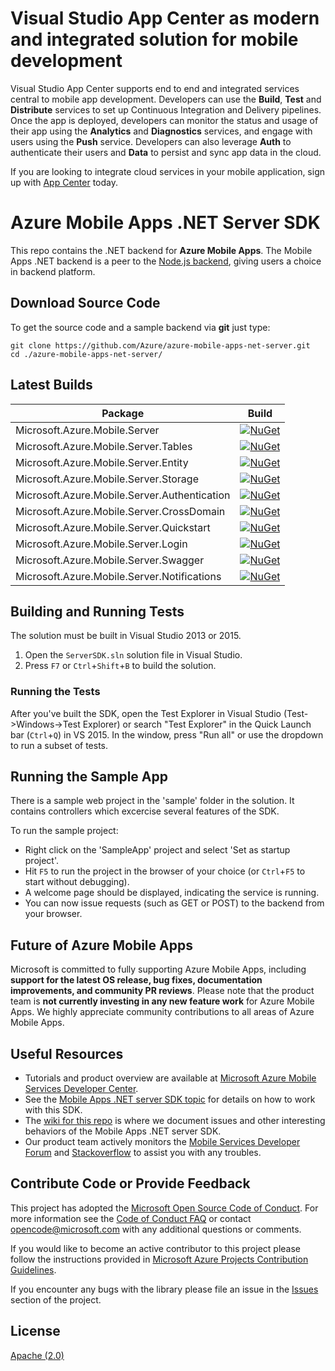 # Visual Studio App Center as modern and integrated solution for mobile development
 Visual Studio App Center supports end to end and integrated services central to mobile app development. Developers can use the **Build**, **Test** and **Distribute** services to set up Continuous Integration and Delivery pipelines. Once the app is deployed, developers can monitor the status and usage of their app using the **Analytics** and **Diagnostics** services, and engage with users using the **Push** service. Developers can also leverage **Auth** to authenticate their users and **Data** to persist and sync app data in the cloud.
 
If you are looking to integrate cloud services in your mobile application, sign up with [App Center](https://appcenter.ms/signup?utm_source=zumo&utm_medium=Azure&utm_campaign=GitHub) today.

# Azure Mobile Apps .NET Server SDK

This repo contains the .NET backend for **Azure Mobile Apps**. The Mobile Apps .NET backend is a peer to the [Node.js backend](https://github.com/Azure/azure-mobile-apps-node), giving users a choice in backend platform.

## Download Source Code

To get the source code and a sample backend via **git** just type:

    git clone https://github.com/Azure/azure-mobile-apps-net-server.git
    cd ./azure-mobile-apps-net-server/

## Latest Builds
Package | Build
-------- | :------------:
Microsoft.Azure.Mobile.Server | [![NuGet](https://img.shields.io/nuget/v/Microsoft.Azure.Mobile.Server.svg?style=plastic)](https://www.nuget.org/packages/Microsoft.Azure.Mobile.Server/)
Microsoft.Azure.Mobile.Server.Tables | [![NuGet](https://img.shields.io/nuget/v/Microsoft.Azure.Mobile.Server.Tables.svg?style=plastic)](https://www.nuget.org/packages/Microsoft.Azure.Mobile.Server.Tables/)
Microsoft.Azure.Mobile.Server.Entity | [![NuGet](https://img.shields.io/nuget/v/Microsoft.Azure.Mobile.Server.Entity.svg?style=plastic)](https://www.nuget.org/packages/Microsoft.Azure.Mobile.Server.Entity/)
Microsoft.Azure.Mobile.Server.Storage | [![NuGet](https://img.shields.io/nuget/v/Microsoft.Azure.Mobile.Server.Storage.svg?style=plastic)](https://www.nuget.org/packages/Microsoft.Azure.Mobile.Server.Storage/)
Microsoft.Azure.Mobile.Server.Authentication | [![NuGet](https://img.shields.io/nuget/v/Microsoft.Azure.Mobile.Server.Authentication.svg?style=plastic)](https://www.nuget.org/packages/Microsoft.Azure.Mobile.Server.Authentication/)
Microsoft.Azure.Mobile.Server.CrossDomain | [![NuGet](https://img.shields.io/nuget/v/Microsoft.Azure.Mobile.Server.CrossDomain.svg?style=plastic)](https://www.nuget.org/packages/Microsoft.Azure.Mobile.Server.CrossDomain/)
Microsoft.Azure.Mobile.Server.Quickstart | [![NuGet](https://img.shields.io/nuget/v/Microsoft.Azure.Mobile.Server.Quickstart.svg?style=plastic)](https://www.nuget.org/packages/Microsoft.Azure.Mobile.Server.Quickstart/)
Microsoft.Azure.Mobile.Server.Login | [![NuGet](https://img.shields.io/nuget/v/Microsoft.Azure.Mobile.Server.Login.svg?style=plastic)](https://www.nuget.org/packages/Microsoft.Azure.Mobile.Server.Login/)
Microsoft.Azure.Mobile.Server.Swagger | [![NuGet](https://img.shields.io/nuget/v/Microsoft.Azure.Mobile.Server.Swagger.svg?style=plastic)](https://www.nuget.org/packages/Microsoft.Azure.Mobile.Server.Swagger/)
Microsoft.Azure.Mobile.Server.Notifications | [![NuGet](https://img.shields.io/nuget/v/Microsoft.Azure.Mobile.Server.Notifications.svg?style=plastic)](https://www.nuget.org/packages/Microsoft.Azure.Mobile.Server.Notifications/)

## Building and Running Tests

The solution must be built in Visual Studio 2013 or 2015.

1. Open the ```ServerSDK.sln``` solution file in Visual Studio.
2. Press ```F7``` or ```Ctrl```+```Shift```+```B``` to build the solution.

### Running the Tests

After you've built the SDK, open the Test Explorer in Visual Studio (Test->Windows->Test Explorer) or search "Test Explorer" in the Quick Launch bar (```Ctrl```+```Q```) in VS 2015.  In the window, press "Run all" or use the dropdown to run a subset of tests.

## Running the Sample App

There is a sample web project in the 'sample' folder in the solution.  It contains controllers which excercise several features of the SDK.

To run the sample project:

* Right click on the 'SampleApp' project and select 'Set as startup project'.
* Hit ```F5``` to run the project in the browser of your choice (or ```Ctrl```+```F5``` to start without debugging).
* A welcome page should be displayed, indicating the service is running.
* You can now issue requests (such as GET or POST) to the backend from your browser.

## Future of Azure Mobile Apps
 
Microsoft is committed to fully supporting Azure Mobile Apps, including **support for the latest OS release, bug fixes, documentation improvements, and community PR reviews**. Please note that the product team is **not currently investing in any new feature work** for Azure Mobile Apps. We highly appreciate community contributions to all areas of Azure Mobile Apps. 

## Useful Resources

* Tutorials and product overview are available at [Microsoft Azure Mobile Services Developer Center](https://azure.microsoft.com/en-us/documentation/learning-paths/appservice-mobileapps/).
* See the [Mobile Apps .NET server SDK topic](https://azure.microsoft.com/documentation/articles/app-service-mobile-dotnet-backend-how-to-use-server-sdk/) for details on how to work with this SDK.
* The [wiki for this repo](https://github.com/Azure/azure-mobile-apps-net-server/wiki) is where we document issues and other interesting behaviors of the Mobile Apps .NET server SDK. 
* Our product team actively monitors the [Mobile Services Developer Forum](https://social.msdn.microsoft.com/forums/azure/en-US/home?forum=azuremobile) and [Stackoverflow](http://stackoverflow.com/questions/tagged/azure-mobile-app) to assist you with any troubles.

## Contribute Code or Provide Feedback

This project has adopted the [Microsoft Open Source Code of Conduct](https://opensource.microsoft.com/codeofconduct/). For more information see the [Code of Conduct FAQ](https://opensource.microsoft.com/codeofconduct/faq/) or contact [opencode@microsoft.com](mailto:opencode@microsoft.com) with any additional questions or comments.

If you would like to become an active contributor to this project please follow the instructions provided in [Microsoft Azure Projects Contribution Guidelines](http://azure.github.com/guidelines.html).

If you encounter any bugs with the library please file an issue in the [Issues](https://github.com/Azure/azure-mobile-apps-net-server/issues) section of the project.

## License

[Apache (2.0)](./LICENSE)
